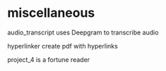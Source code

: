 # miscellaneous
audio_transcript uses Deepgram to transcribe audio

hyperlinker create pdf with hyperlinks

project_4 is a fortune reader
